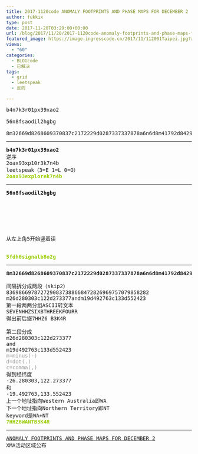 ```yaml
---
title: 2017-1120code ANOMALY FOOTPRINTS AND PHASE MAPS FOR DECEMBER 2
author: fukkix
type: post
date: 2017-11-20T03:29:00+00:00
url: /blog/2017/11/20/2017-1120code-anomaly-footprints-and-phase-maps-for-december-2/
featured_image: https://image.ingresscode.cn/2017/11/112001Taipei.jpg?x-oss-process=image/resize,m_fill,w_700,h_220
views:
  - "60"
categories:
  - BLOGcode
  - 已解决
tags:
  - grid
  - leetspeak
  - 反向

---
```

<pre>b4n7k3r01px39xao2

56n8fsaodil2hgbg

8m32669d8268609370837c2172229d0287337337878a6n6d8m41792d8429629766937c5173037d9585528422832
<!--more--></pre>

* * *

<pre><strong>b4n7k3r01px39xao2
</strong>逆序
2oax93xp10r3k7n4b
leetspeak（3=E 1=L 0=O）<strong>
<span style="color: #99cc00;">2oax93explorek7n4b</span></strong></pre>

* * *

<pre><strong>56n8fsaodil2hgbg
</strong>


<table border="0" cellpading="0" cellspacing="0"   >
  
  	
  
</table>

从左上角5开始竖着读

<strong>
<span style="color: #99cc00;">5fdh6signalb8o2g</span></strong></pre>

* * *

<pre><strong>8m32669d8268609370837c2172229d0287337337878a6n6d8m41792d8429629766937c5173037d9585528422832

</strong>间隔拆分成两段（skip2）<strong>
</strong>8369866978727290837388668472826969757079858282
m26d280303c122d273377andm19d492763c133d552423
第一段两两分组ASCII转文本
SEVENHHZSIXBTHREEKFOURR
得出前后缀7HHZ6 B3K4R

第二段分成
m26d280303c122d273377
and
m19d492763c133d552423
<span style="color: #999999;">m=minus(-)</span>
<span style="color: #999999;">d=dot(.)</span>
<span style="color: #999999;">c=comma(,)</span>
得到经纬度
-26.280303,122.273377
和
-19.492763,133.552423
上一个地址指向Western Australia即WA
下一个地址指向Northern Territory即NT
keyword是WA+NT
<span style="color: #99cc00;"><strong>7HHZ6WANTB3K4R</strong></span></pre>

* * *

<pre><a href="http://investigate.ingress.com/2017/11/19/anomaly-footprints-and-phase-maps-for-december-2/">ANOMALY FOOTPRINTS AND PHASE MAPS FOR DECEMBER 2</a>
XMA活动区域公布</pre>